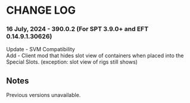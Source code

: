 # CHANGE LOG

### 16 July, 2024 - 390.0.2 (For SPT 3.9.0+ and EFT 0.14.9.1.30626)
Update - SVM Compatibility</br>
Add - Client mod that hides slot view of containers when placed into the Special Slots. (exception: slot view of rigs still shows)</br>


## Notes
Previous versions unavailable.